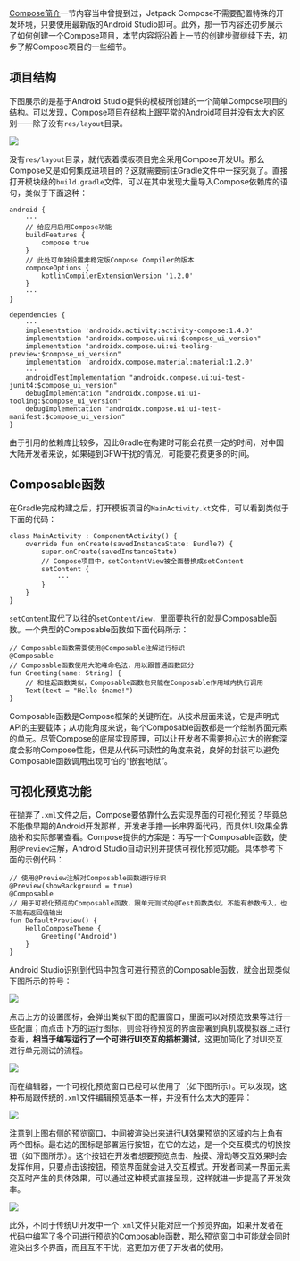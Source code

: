 [Compose简介](Compose/basic)一节内容当中曾提到过，Jetpack Compose不需要配置特殊的开发环境，只要使用最新版的Android Studio即可。此外，那一节内容还初步展示了如何创建一个Compose项目，本节内容将沿着上一节的创建步骤继续下去，初步了解Compose项目的一些细节。

## 项目结构

下图展示的是基于Android Studio提供的模板所创建的一个简单Compose项目的结构。可以发现，Compose项目在结构上跟平常的Android项目并没有太大的区别——除了没有`res/layout`目录。

![](pics/compose4.png)

没有`res/layout`目录，就代表着模板项目完全采用Compose开发UI。那么Compose又是如何集成进项目的？这就需要前往Gradle文件中一探究竟了。直接打开模块级的`build.gradle`文件，可以在其中发现大量导入Compose依赖库的语句，类似于下面这种：

```
android {
    ···
    // 给应用启用Compose功能
    buildFeatures {
        compose true
    }
    // 此处可单独设置非稳定版Compose Compiler的版本
    composeOptions {
        kotlinCompilerExtensionVersion '1.2.0'
    }
    ···
}

dependencies {
    ···
    implementation 'androidx.activity:activity-compose:1.4.0'
    implementation "androidx.compose.ui:ui:$compose_ui_version"
    implementation "androidx.compose.ui:ui-tooling-preview:$compose_ui_version"
    implementation 'androidx.compose.material:material:1.2.0'
    ···
    androidTestImplementation "androidx.compose.ui:ui-test-junit4:$compose_ui_version"
    debugImplementation "androidx.compose.ui:ui-tooling:$compose_ui_version"
    debugImplementation "androidx.compose.ui:ui-test-manifest:$compose_ui_version"
}
```

由于引用的依赖库比较多，因此Gradle在构建时可能会花费一定的时间，对中国大陆开发者来说，如果碰到GFW干扰的情况，可能要花费更多的时间。

## Composable函数

在Gradle完成构建之后，打开模板项目的`MainActivity.kt`文件，可以看到类似于下面的代码：

```
class MainActivity : ComponentActivity() {
    override fun onCreate(savedInstanceState: Bundle?) {
        super.onCreate(savedInstanceState)
        // Compose项目中，setContentView被全面替换成setContent
        setContent {
            ···
        }
    }
}
```

`setContent`取代了以往的`setContentView`，里面要执行的就是Composable函数。一个典型的Composable函数如下面代码所示：

```
// Composable函数需要使用@Composable注解进行标识
@Composable
// Composable函数使用大驼峰命名法，用以跟普通函数区分
fun Greeting(name: String) {
    // 和挂起函数类似，Composable函数也只能在Composable作用域内执行调用
    Text(text = "Hello $name!")
}
```

Composable函数是Compose框架的关键所在。从技术层面来说，它是声明式API的主要载体；从功能角度来说，每个Composable函数都是一个绘制界面元素的单元。尽管Compose的底层实现原理，可以让开发者不需要担心过大的嵌套深度会影响Compose性能，但是从代码可读性的角度来说，良好的封装可以避免Composable函数调用出现可怕的“嵌套地狱”。

## 可视化预览功能

在抛弃了`.xml`文件之后，Compose要依靠什么去实现界面的可视化预览？毕竟总不能像早期的Android开发那样，开发者手撸一长串界面代码，而具体UI效果全靠脑补和实际部署查看。Compose提供的方案是：再写一个Composable函数，使用`@Preview`注解，Android Studio自动识别并提供可视化预览功能。具体参考下面的示例代码：

```
// 使用@Preview注解对Composable函数进行标识
@Preview(showBackground = true)
@Composable
// 用于可视化预览的Composable函数，跟单元测试的@Test函数类似，不能有参数传入，也不能有返回值输出
fun DefaultPreview() {
    HelloComposeTheme {
        Greeting("Android")
    }
}
```

Android Studio识别到代码中包含可进行预览的Composable函数，就会出现类似下图所示的符号：

![](pics/compose5.png)

点击上方的设置图标，会弹出类似下图的配置窗口，里面可以对预览效果等进行一些配置；而点击下方的运行图标，则会将待预览的界面部署到真机或模拟器上进行查看，**相当于编写运行了一个可进行UI交互的插桩测试**，这更加简化了对UI交互进行单元测试的流程。

![](pics/compose7.png)

而在编辑器，一个可视化预览窗口已经可以使用了（如下图所示）。可以发现，这种布局跟传统的`.xml`文件编辑预览基本一样，并没有什么太大的差异：

![](pics/compose6.png)

注意到上图右侧的预览窗口，中间被渲染出来进行UI效果预览的区域的右上角有两个图标。最右边的图标是部署运行按钮，在它的左边，是一个交互模式的切换按钮（如下图所示）。这个按钮在开发者想要预览点击、触摸、滑动等交互效果时会发挥作用，只要点击该按钮，预览界面就会进入交互模式。开发者同某一界面元素交互时产生的具体效果，可以通过这种模式直接呈现，这样就进一步提高了开发效率。

![](pics/compose8.png)

此外，不同于传统UI开发中一个`.xml`文件只能对应一个预览界面，如果开发者在代码中编写了多个可进行预览的Composable函数，那么预览窗口中可能就会同时渲染出多个界面，而且互不干扰，这更加方便了开发者的使用。